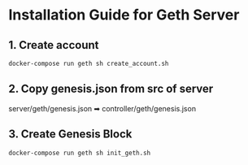 # Installation Guide for Geth Server

## 1. Create account

```sh
docker-compose run geth sh create_account.sh
```

## 2. Copy genesis.json from src of server

server/geth/genesis.json ➡︎ controller/geth/genesis.json  

## 3. Create Genesis Block

```sh
docker-compose run geth sh init_geth.sh
```
